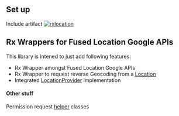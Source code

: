 ## Set up

Include artifact [![rxlocation](https://img.shields.io/badge/dynamic/json.svg?color=blue&label=rxlocation&query=name&url=https%3A%2F%2Fapi.bintray.com%2Fpackages%2Finqbarna-oss%2Futilities%2Frxlocation%2Fversions%2F_latest)](https://bintray.com/inqbarna-oss/utilities/rxlocation/_latestVersion)

## Rx Wrappers for Fused Location Google APIs

This library is intened to just add following features:

- Rx Wrapper amongst Fused Location Google APIs
- Rx Wrapper to request reverse Geocoding from a [Location](https://developer.android.com/reference/android/location/Location.html)
- Integrated [LocationProvider](https://developer.android.com/reference/android/location/LocationProvider.html) implementation

#### Other stuff

Permission request [helper](docs/Permissions.md) classes

